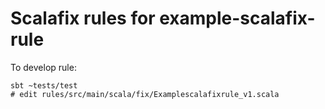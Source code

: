 # Scalafix rules for example-scalafix-rule

To develop rule:
```
sbt ~tests/test
# edit rules/src/main/scala/fix/Examplescalafixrule_v1.scala
```
